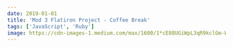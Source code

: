 ```yaml
---
date: 2019-01-01
title: 'Mod 3 Flatiron Project - Coffee Break'
tags: ['JavaScript', 'Ruby']
image: https://cdn-images-1.medium.com/max/1600/1*cE88UGiWpL3qR9kclGm-WA.jpeg
---
```

